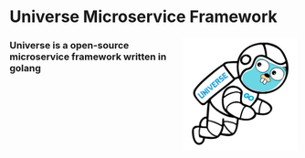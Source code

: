 # Universe Microservice Framework

<img align="right" src="/public/logo/Universe.png" alt="Universe Logo" width="200"/>

### **Universe** is a open-source microservice framework written in golang






